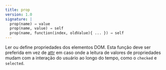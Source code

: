 ```yaml
---
title: prop
version: 1.0
signature: |
  prop(name) ⇒ value
  prop(name, value) ⇒ self
  prop(name, function(index, oldValue){ ... }) ⇒ self
---
```


Ler ou define propriedades dos elementos DOM. Esta função deve ser preferida em vez de
[attr](#attr) em caso onde a leitura de valores de propriedades mudam com a interação
do usuário ao longo do tempo, como o `checked` e `selected`.